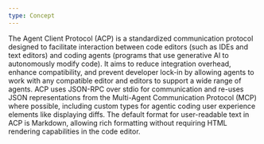 ```yaml
---
type: Concept
---
```


The Agent Client Protocol (ACP) is a standardized communication protocol designed to facilitate interaction between code editors (such as IDEs and text editors) and coding agents (programs that use generative AI to autonomously modify code). It aims to reduce integration overhead, enhance compatibility, and prevent developer lock-in by allowing agents to work with any compatible editor and editors to support a wide range of agents. ACP uses JSON-RPC over stdio for communication and re-uses JSON representations from the Multi-Agent Communication Protocol (MCP) where possible, including custom types for agentic coding user experience elements like displaying diffs. The default format for user-readable text in ACP is Markdown, allowing rich formatting without requiring HTML rendering capabilities in the code editor.